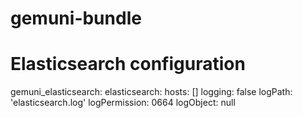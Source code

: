 # gemuni-bundle
# Elasticsearch configuration
gemuni_elasticsearch:
    elasticsearch:
        hosts: []
        logging: false
        logPath: 'elasticsearch.log'
        logPermission: 0664
        logObject: null